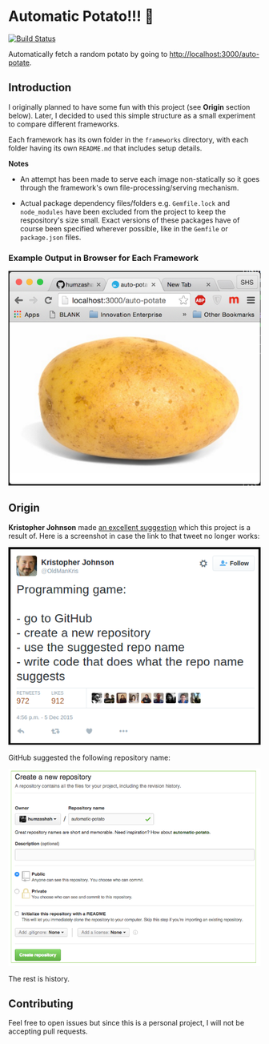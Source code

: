 # Automatic Potato!!! :sweet_potato:

[![Build Status](https://travis-ci.org/humzashah/automatic-potato.svg?branch=master)](https://travis-ci.org/humzashah/automatic-potato)

Automatically fetch a random potato by going to [http://localhost:3000/auto-potate](http://localhost:3000/auto-potate).

## Introduction

I originally planned to have some fun with this project (see __Origin__ section below). Later, I decided to used this simple structure as a small experiment to compare different frameworks.

Each framework has its own folder in the `frameworks` directory, with each folder having its own `README.md` that includes setup details.

**Notes**

* An attempt has been made to serve each image non-statically so it goes through the framework's own file-processing/serving mechanism.

* Actual package dependency files/folders e.g. `Gemfile.lock` and `node_modules` have been excluded from the project to keep the respository's size small. Exact versions of these packages have of course been specified wherever possible, like in the `Gemfile` or `package.json` files.

### Example Output in Browser for Each Framework

![result](https://raw.githubusercontent.com/humzashah/automatic-potato/master/docs/images/result.png)

## Origin

**Kristopher Johnson** made [an excellent suggestion](https://twitter.com/OldManKris/status/673184195485790208) which this project is a result of. Here is a screenshot in case the link to that tweet no longer works:

![source](https://raw.githubusercontent.com/humzashah/automatic-potato/master/docs/images/source.png)

GitHub suggested the following repository name:

![github-suggestion](https://raw.githubusercontent.com/humzashah/automatic-potato/master/docs/images/github-suggestion.png)

The rest is history.

## Contributing

Feel free to open issues but since this is a personal project, I will not be accepting pull requests.
